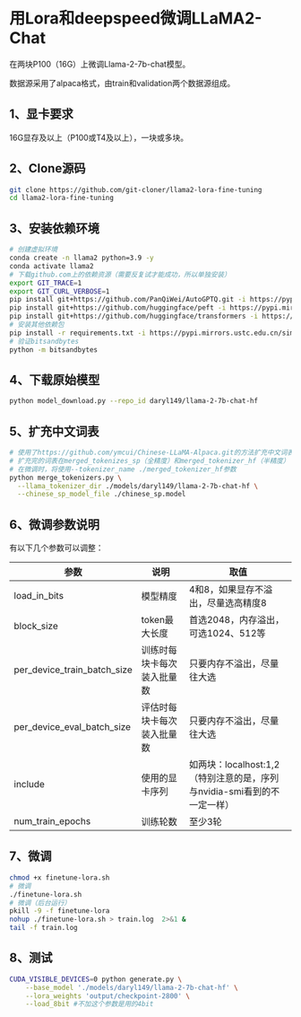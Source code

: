 # 用Lora和deepspeed微调LLaMA2-Chat

在两块P100（16G）上微调Llama-2-7b-chat模型。

数据源采用了alpaca格式，由train和validation两个数据源组成。

## 1、显卡要求

16G显存及以上（P100或T4及以上），一块或多块。

## 2、Clone源码

```bash
git clone https://github.com/git-cloner/llama2-lora-fine-tuning
cd llama2-lora-fine-tuning
```

## 3、安装依赖环境

```bash
# 创建虚拟环境
conda create -n llama2 python=3.9 -y
conda activate llama2
# 下载github.com上的依赖资源（需要反复试才能成功，所以单独安装）
export GIT_TRACE=1
export GIT_CURL_VERBOSE=1
pip install git+https://github.com/PanQiWei/AutoGPTQ.git -i https://pypi.mirrors.ustc.edu.cn/simple --trusted-host=pypi.mirrors.ustc.edu.cn
pip install git+https://github.com/huggingface/peft -i https://pypi.mirrors.ustc.edu.cn/simple
pip install git+https://github.com/huggingface/transformers -i https://pypi.mirrors.ustc.edu.cn/simple
# 安装其他依赖包
pip install -r requirements.txt -i https://pypi.mirrors.ustc.edu.cn/simple
# 验证bitsandbytes
python -m bitsandbytes
```

## 4、下载原始模型

```bash
python model_download.py --repo_id daryl149/llama-2-7b-chat-hf
```

## 5、扩充中文词表

```bash
# 使用了https://github.com/ymcui/Chinese-LLaMA-Alpaca.git的方法扩充中文词表
# 扩充完的词表在merged_tokenizes_sp（全精度）和merged_tokenizer_hf（半精度）
# 在微调时，将使用--tokenizer_name ./merged_tokenizer_hf参数
python merge_tokenizers.py \
  --llama_tokenizer_dir ./models/daryl149/llama-2-7b-chat-hf \
  --chinese_sp_model_file ./chinese_sp.model
```

## 6、微调参数说明

有以下几个参数可以调整：

| 参数                        | 说明                       | 取值                                                         |
| --------------------------- | -------------------------- | ------------------------------------------------------------ |
| load_in_bits                | 模型精度                   | 4和8，如果显存不溢出，尽量选高精度8                          |
| block_size                  | token最大长度              | 首选2048，内存溢出，可选1024、512等                          |
| per_device_train_batch_size | 训练时每块卡每次装入批量数 | 只要内存不溢出，尽量往大选                                   |
| per_device_eval_batch_size  | 评估时每块卡每次装入批量数 | 只要内存不溢出，尽量往大选                                   |
| include                     | 使用的显卡序列             | 如两块：localhost:1,2（特别注意的是，序列与nvidia-smi看到的不一定一样） |
| num_train_epochs            | 训练轮数                   | 至少3轮                                                      |

## 7、微调

```bash
chmod +x finetune-lora.sh
# 微调
./finetune-lora.sh
# 微调（后台运行）
pkill -9 -f finetune-lora
nohup ./finetune-lora.sh > train.log  2>&1 &
tail -f train.log
```

## 8、测试

```bash
CUDA_VISIBLE_DEVICES=0 python generate.py \
    --base_model './models/daryl149/llama-2-7b-chat-hf' \
    --lora_weights 'output/checkpoint-2800' \
    --load_8bit #不加这个参数是用的4bit
```


